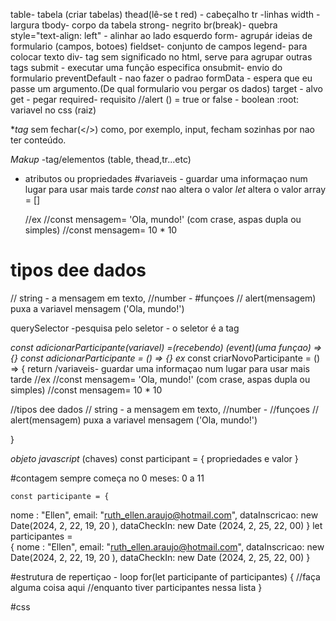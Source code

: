 table- tabela (criar tabelas)
thead(lê-se t red) - cabeçalho
tr -linhas
width -largura
tbody- corpo da tabela
strong- negrito
br(break)- quebra
style="text-align: left" - alinhar ao lado esquerdo
form- agrupár ideias de formulario (campos, botoes)
fieldset- conjunto de campos
legend- para colocar texto
div- tag sem significado no html, serve para agrupar outras tags
submit - executar uma função especifica
onsubmit- envio do formulario
preventDefault - nao fazer o padrao
formData - espera que eu passe um argumento.(De qual formulario vou pergar os dados)
target - alvo 
get - pegar
required- requisito
//alert () = true or false - boolean
:root: variavel no css (raiz)


**tag* sem fechar(</>) como, por exemplo, input, fecham sozinhas por nao ter conteúdo.

*Makup*
-tag/elementos (table, thead,tr...etc)
- atributos ou propriedades
#variaveis - guardar uma informaçao num lugar para usar mais tarde
  *const* nao altera o valor
  *let* altera  o valor
    array = []

  //ex
  //const mensagem= 'Ola, mundo!' (com crase, aspas dupla ou simples)
  //const mensagem= 10 * 10

# tipos dee dados
  // string - a mensagem em texto, 
  //number -
#funçoes
// alert(mensagem) puxa a variavel mensagem ('Ola, mundo!')

querySelector -pesquisa pelo seletor - o seletor é a tag 

 *const adicionarParticipante(variavel) =(recebendo) (event)(uma funçao) => {}*
*const adicionarParticipante = () => {}*
   *ex*
      const criarNovoParticipante = () => {
      return /variaveis- guardar uma informaçao num lugar para     usar mais tarde
  //ex
  //const mensagem= 'Ola, mundo!' (com crase, aspas dupla ou simples)
  //const mensagem= 10 * 10

//tipos dee dados
  // string - a mensagem em texto, 
  //number -
//funçoes
// alert(mensagem) puxa a variavel mensagem ('Ola, mundo!')

}

*objeto javascript*
(chaves)
const participant =  { 
  propriedades e valor
}

#contagem
sempre começa no 0 
meses: 0 a 11


    const participante = {
  nome : "Ellen", 
  email: "ruth_ellen.araujo@hotmail.com",
  dataInscricao: new Date(2024, 2, 22, 19, 20 ), 
  dataCheckIn: new Date (2024, 2, 25, 22, 00)
}
let participantes =  
{
  nome : "Ellen", 
  email: "ruth_ellen.araujo@hotmail.com",
  dataInscricao: new Date(2024, 2, 22, 19, 20 ), 
  dataCheckIn: new Date (2024, 2, 25, 22, 00)
}


#estrutura de repertiçao -  loop
  for(let participante of participantes) {
    //faça alguma coisa aqui
    //enquanto tiver participantes nessa lista
  }

#css
